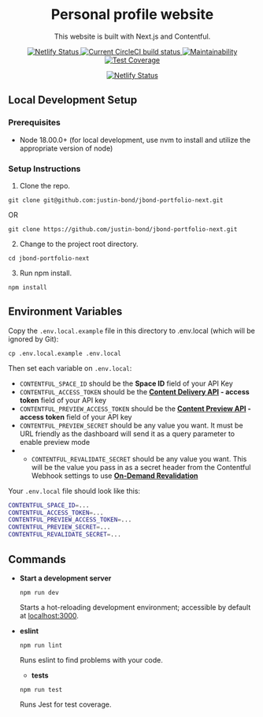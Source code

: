 <h1 align="center">
  Personal profile website
</h1>

<p align="center">
  This website is built with Next.js and Contentful.
</p>

<p align="center">
  <a href="https://app.netlify.com/sites/jbond-nextjs/deploys">
    <img src="https://api.netlify.com/api/v1/badges/f10ad425-b98d-4577-baee-dd67a02d5189/deploy-status" alt="Netlify Status" />
  </a>

  <a href="https://dl.circleci.com/status-badge/redirect/gh/justin-bond/jbond-portfolio-next/tree/main">
    <img src="https://dl.circleci.com/status-badge/img/gh/justin-bond/jbond-portfolio-next/tree/main.svg?style=shield" alt="Current CircleCI build status" />
  </a>

  <a href="https://codeclimate.com/github/justin-bond/jbond-portfolio-next/maintainability">
    <img src="https://api.codeclimate.com/v1/badges/a940e7327d7e7f9acdf1/maintainability" alt="Maintainability" />
  </a>

  <a href="https://codeclimate.com/github/justin-bond/jbond-portfolio-next/test_coverage">
    <img src="https://api.codeclimate.com/v1/badges/a940e7327d7e7f9acdf1/test_coverage" alt="Test Coverage" />
  </a>
</p>

<p align="center">
  <a href="https://app.circleci.com/insights/github/justin-bond/jbond-portfolio-next/workflows/default/overview?branch=main&reporting-window=last-30-days&insights-snapshot=true">
    <img src="https://dl.circleci.com/insights-snapshot/gh/justin-bond/jbond-portfolio-next/main/default/badge.svg?window=30d" alt="Netlify Status" />
  </a>
</p>

## Local Development Setup

### Prerequisites

- Node 18.00.0+ (for local development, use nvm to install and utilize the appropriate version of node)

### Setup Instructions

1. Clone the repo.

```shell
git clone git@github.com:justin-bond/jbond-portfolio-next.git
```

OR

```shell
git clone https://github.com/justin-bond/jbond-portfolio-next.git
```

2. Change to the project root directory.

```shell
cd jbond-portfolio-next
```

3. Run npm install.

```shell
npm install
```

## Environment Variables

Copy the `.env.local.example` file in this directory to .env.local (which will be ignored by Git):

```
cp .env.local.example .env.local
```

Then set each variable on `.env.local`:

- `CONTENTFUL_SPACE_ID` should be the **Space ID** field of your API Key
- `CONTENTFUL_ACCESS_TOKEN` should be the **[Content Delivery API](https://www.contentful.com/developers/docs/references/content-delivery-api/) - access token** field of your API key
- `CONTENTFUL_PREVIEW_ACCESS_TOKEN` should be the **[Content Preview API](https://www.contentful.com/developers/docs/references/content-preview-api/) - access token** field of your API key
- `CONTENTFUL_PREVIEW_SECRET` should be any value you want. It must be URL friendly as the dashboard will send it as a query parameter to enable preview mode
- - `CONTENTFUL_REVALIDATE_SECRET` should be any value you want. This will be the value you pass in as a secret header from the Contentful Webhook settings to use **[On-Demand Revalidation](https://vercel.com/docs/concepts/next.js/incremental-static-regeneration#on-demand-revalidation)**

Your `.env.local` file should look like this:

```bash
CONTENTFUL_SPACE_ID=...
CONTENTFUL_ACCESS_TOKEN=...
CONTENTFUL_PREVIEW_ACCESS_TOKEN=...
CONTENTFUL_PREVIEW_SECRET=...
CONTENTFUL_REVALIDATE_SECRET=...
```

## Commands

- **Start a development server**

  ```shell
  npm run dev
  ```

  Starts a hot-reloading development environment; accessible by default at [localhost:3000](http://localhost:3000).

- **eslint**

  ```shell
  npm run lint
  ```

  Runs eslint to find problems with your code.

  - **tests**

  ```shell
  npm run test
  ```

  Runs Jest for test coverage.
